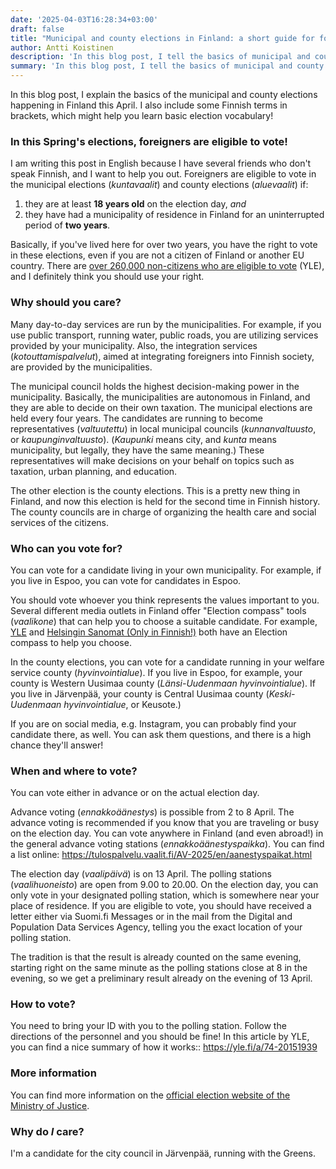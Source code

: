 ```yaml
---
date: '2025-04-03T16:28:34+03:00'
draft: false
title: "Municipal and county elections in Finland: a short guide for foreigners"
author: Antti Koistinen
description: 'In this blog post, I tell the basics of municipal and county elections we have in Finland this April.'
summary: 'In this blog post, I tell the basics of municipal and county elections we have in Finland this April.'
---
```

In this blog post, I explain the basics of the municipal and county elections happening in Finland this April. I also include some Finnish terms in brackets, which might help you learn basic election vocabulary!

### In this Spring's elections, foreigners are eligible to vote!

I am writing this post in English because I have several friends who don't speak Finnish, and I want to help you out. Foreigners are eligible to vote in the municipal elections (*kuntavaalit*) and county elections (*aluevaalit*) if:
1. they are at least **18 years old** on the election day, *and* 
2. they have had a municipality of residence in Finland for an uninterrupted period of **two years**. 

Basically, if you've lived here for over two years, you have the right to vote in these elections, even if you are not a citizen of Finland or another EU country. There are [over 260,000 non-citizens who are eligible to vote](https://yle.fi/a/74-20153097) (YLE), and I definitely think you should use your right.

### Why should you care?

Many day-to-day services are run by the municipalities. For example, if you use public transport, running water, public roads, you are utilizing services provided by your municipality. Also, the integration services (*kotouttamispalvelut*), aimed at integrating foreigners into Finnish society, are provided by the municipalities.

The municipal council holds the highest decision-making power in the municipality. Basically, the municipalities are autonomous in Finland, and they are able to decide on their own taxation. The municipal elections are held every four years. The candidates are running to become representatives (*valtuutettu*) in local municipal councils (*kunnanvaltuusto*, or *kaupunginvaltuusto*). (*Kaupunki* means city, and *kunta* means municipality, but legally, they have the same meaning.) These representatives will make decisions on your behalf on topics such as taxation, urban planning, and education.

The other election is the county elections. This is a pretty new thing in Finland, and now this election is held for the second time in Finnish history. The county councils are in charge of organizing the health care and social services of the citizens.

### Who can you vote for?

You can vote for a candidate living in your own municipality. For example, if you live in Espoo, you can vote for candidates in Espoo.

You should vote whoever you think represents the values important to you. Several different media outlets in Finland offer "Election compass" tools (*vaalikone*) that can help you to choose a suitable candidate. For example, [YLE](https://vaalit.yle.fi/vaalikone/alue-ja-kuntavaalit2025?&language=en) and [Helsingin Sanomat (Only in Finnish!)](https://www.hs.fi/politiikka/art-2000011075959.html) both have an Election compass to help you choose.

In the county elections, you can vote for a candidate running in your welfare service county (*hyvinvointialue*). If you live in Espoo, for example, your county is Western Uusimaa county (*Länsi-Uudenmaan hyvinvointialue*). If you live in Järvenpää, your county is Central Uusimaa county (*Keski-Uudenmaan hyvinvointialue*, or Keusote.)

If you are on social media, e.g. Instagram, you can probably find your candidate there, as well. You can ask them questions, and there is a high chance they'll answer!

### When and where to vote?

You can vote either in advance or on the actual election day.

Advance voting (*ennakkoäänestys*) is possible from 2 to 8 April. The advance voting is recommended if you know that you are traveling or busy on the election day. You can vote anywhere in Finland (and even  abroad!) in the general advance voting stations (*ennakkoäänestyspaikka*). You can find a list online: https://tulospalvelu.vaalit.fi/AV-2025/en/aanestyspaikat.html

The election day (*vaalipäivä*) is on 13 April. The polling stations (*vaalihuoneisto*) are open from 9.00 to 20.00. On the election day, you can only vote in your designated polling station, which is somewhere near your place of residence. If you are eligible to vote, you should have received a letter either via Suomi.fi Messages or in the mail from the Digital and Population Data Services Agency, telling you the exact location of your polling station.

The tradition is that the result is already counted on the same evening, starting right on the same minute as the polling stations close at 8 in the evening, so we get a preliminary result already on the evening of 13 April.

### How to vote?

You need to bring your ID with you to the polling station. Follow the directions of the personnel and you should be fine! In this article by YLE, you can find a nice summary of how it works:: https://yle.fi/a/74-20151939 

### More information

You can find more information on the [official election website of the Ministry of Justice](https://vaalit.fi/en/examples-of-voting).

### Why do *I* care?

I'm a candidate for the city council in Järvenpää, running with the Greens.